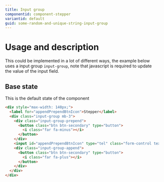 ```yaml
---
title: Input group
componentid: component-stepper
variantid: default
guid: some-random-and-unique-string-input-group
---
```

# Usage and description
This could be implemented in a lot of different ways, the example below uses a input group `input-group`, note that javascript is required to update the value of the input field. 

## Base state
This is the default state of the component
```html
<div style="max-width: 140px;">
  <label for="appendPrependBtnIcon">Stepper</label>
  <div class="input-group mb-3">
    <div class="input-group-prepend">
      <button class="btn btn-secondary" type="button">
        <i class="far fa-minus"></i>
      </button>
    </div>
    <input id="appendPrependBtnIcon" type="tel" class="form-control text-center" value="0">
    <div class="input-group-append">
      <button class="btn btn-secondary" type="button">
        <i class="far fa-plus"></i>
      </button>
    </div>
  </div>
</div>
```
